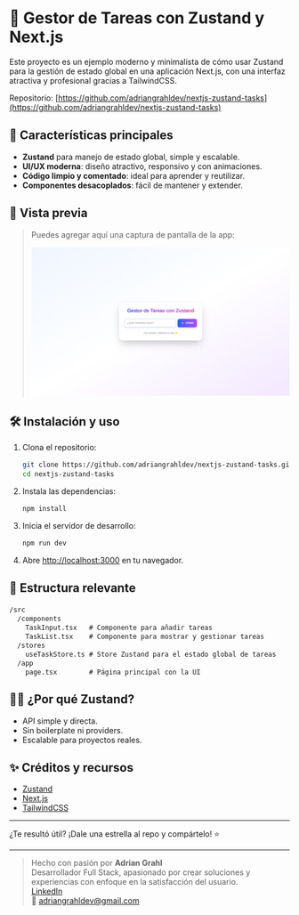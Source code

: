# 🦄 Gestor de Tareas con Zustand y Next.js

Este proyecto es un ejemplo moderno y minimalista de cómo usar Zustand para la gestión de estado global en una aplicación Next.js, con una interfaz atractiva y profesional gracias a TailwindCSS.

Repositorio: [https://github.com/adriangrahldev/nextjs-zustand-tasks](https://github.com/adriangrahldev/nextjs-zustand-tasks)

## 🚀 Características principales

- **Zustand** para manejo de estado global, simple y escalable.
- **UI/UX moderna**: diseño atractivo, responsivo y con animaciones.
- **Código limpio y comentado**: ideal para aprender y reutilizar.
- **Componentes desacoplados**: fácil de mantener y extender.

## 📸 Vista previa

> Puedes agregar aquí una captura de pantalla de la app:
>
> ![Vista previa de la app](./preview.png)

## 🛠️ Instalación y uso

1. Clona el repositorio:
   ```bash
   git clone https://github.com/adriangrahldev/nextjs-zustand-tasks.git
   cd nextjs-zustand-tasks
   ```
2. Instala las dependencias:
   ```bash
   npm install
   ```
3. Inicia el servidor de desarrollo:
   ```bash
   npm run dev
   ```
4. Abre [http://localhost:3000](http://localhost:3000) en tu navegador.

## 📂 Estructura relevante

```
/src
  /components
    TaskInput.tsx   # Componente para añadir tareas
    TaskList.tsx    # Componente para mostrar y gestionar tareas
  /stores
    useTaskStore.ts # Store Zustand para el estado global de tareas
  /app
    page.tsx        # Página principal con la UI
```

## 🧑‍💻 ¿Por qué Zustand?
- API simple y directa.
- Sin boilerplate ni providers.
- Escalable para proyectos reales.

## ✨ Créditos y recursos
- [Zustand](https://github.com/pmndrs/zustand)
- [Next.js](https://nextjs.org/)
- [TailwindCSS](https://tailwindcss.com/)

---

¿Te resultó útil? ¡Dale una estrella al repo y compártelo! ⭐

---

> Hecho con pasión por **Adrian Grahl**  
> Desarrollador Full Stack, apasionado por crear soluciones y experiencias con enfoque en la satisfacción del usuario.  
> [LinkedIn](https://www.linkedin.com/in/adriangrahldev/)  
> 📧 adriangrahldev@gmail.com
